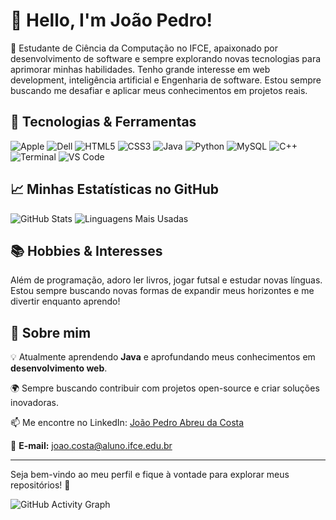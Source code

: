 # 👋 Hello, I'm João Pedro!

🚀 Estudante de Ciência da Computação no IFCE, apaixonado por desenvolvimento de software e sempre explorando novas tecnologias para aprimorar minhas habilidades. Tenho grande interesse em web development, inteligência artificial e Engenharia de software. Estou sempre buscando me desafiar e aplicar meus conhecimentos em projetos reais.

## 🔧 Tecnologias & Ferramentas

![Apple](https://img.shields.io/badge/-Apple-999999?style=flat-square&logo=apple&logoColor=white)
![Dell](https://img.shields.io/badge/-Dell-007DB8?style=flat-square&logo=dell&logoColor=white)
![HTML5](https://img.shields.io/badge/-HTML5-E34F26?style=flat-square&logo=html5&logoColor=white)
![CSS3](https://img.shields.io/badge/-CSS3-1572B6?style=flat-square&logo=css3)
![Java](https://img.shields.io/badge/-Java-007396?style=flat-square&logo=java&logoColor=white)
![Python](https://img.shields.io/badge/-Python-3776AB?style=flat-square&logo=python&logoColor=white)
![MySQL](https://img.shields.io/badge/-MySQL-4479A1?style=flat-square&logo=mysql&logoColor=white)
![C++](https://img.shields.io/badge/-C++-00599C?style=flat-square&logo=c%2b%2b&logoColor=white)
![Terminal](https://img.shields.io/badge/-Terminal-333333?style=flat-square&logo=terminal&logoColor=white)
![VS Code](https://img.shields.io/badge/-VS%20Code-007ACC?style=flat-square&logo=visual-studio-code&logoColor=white)

## 📈 Minhas Estatísticas no GitHub

![GitHub Stats](https://github-readme-stats.vercel.app/api?username=ByJoao1&show_icons=true&theme=radical)
![Linguagens Mais Usadas](https://github-readme-stats.vercel.app/api/top-langs/?username=ByJoao1&layout=compact&theme=radical)


## 📚 Hobbies & Interesses
Além de programação, adoro ler livros, jogar futsal e estudar novas línguas. Estou sempre buscando novas formas de expandir meus horizontes e me divertir enquanto aprendo!

## 📌 Sobre mim

💡 Atualmente aprendendo **Java** e aprofundando meus conhecimentos em **desenvolvimento web**.



🌍 Sempre buscando contribuir com projetos open-source e criar soluções inovadoras.

📫 Me encontre no LinkedIn: [João Pedro Abreu da Costa](https://www.linkedin.com/in/jo%C3%A3o-pedro-abreu-da-costa-398616286) 

📩 **E-mail:** joao.costa@aluno.ifce.edu.br 

---

Seja bem-vindo ao meu perfil e fique à vontade para explorar meus repositórios! 🚀










![GitHub Activity Graph](https://github-readme-activity-graph.vercel.app/graph?username=ByJoao1&theme=radical)
